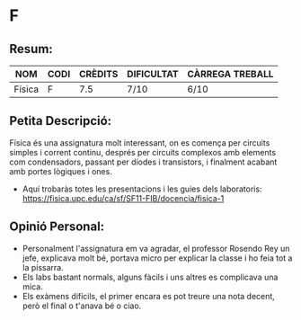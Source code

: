 # F
## Resum:
| NOM | CODI | CRÈDITS | DIFICULTAT | CÀRREGA TREBALL | 
| --- | ---- | ------- | -----------| --------------- |
| Física | F |   7.5   |    7/10    |       6/10      | 

## Petita Descripció:

Física és una assignatura molt interessant, on es comença per circuits simples i corrent continu, després per circuits complexos amb elements com condensadors, passant per díodes i transistors, i finalment acabant amb portes lògiques i ones. 

- Aquí trobaràs totes les presentacions i les guies dels laboratoris: https://fisica.upc.edu/ca/sf/SF11-FIB/docencia/fisica-1

## Opinió Personal:
- Personalment l'assignatura em va agradar, el professor Rosendo Rey un jefe, explicava molt bé, portava micro per explicar la classe i ho feia tot a la pissarra.
- Els labs bastant normals, alguns fàcils i uns altres es complicava una mica.
- Els exàmens difícils, el primer encara es pot treure una nota decent, però el final o t'anava bé o ciao.
